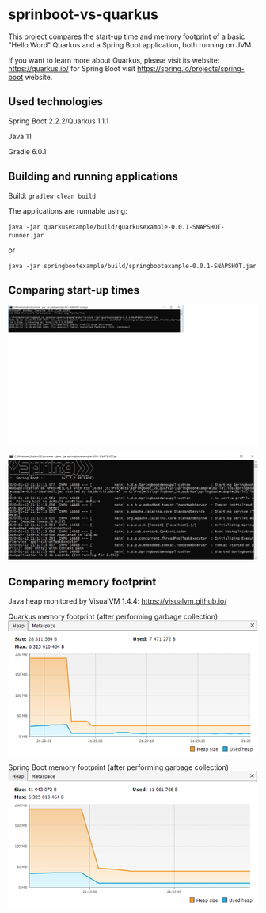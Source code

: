 # sprinboot-vs-quarkus

This project compares the start-up time and memory footprint of a basic "Hello Word" Quarkus and a Spring Boot application, 
both running on JVM.

If you want to learn more about Quarkus, please visit its website: https://quarkus.io/ for Spring Boot visit 
https://spring.io/projects/spring-boot website.

## Used technologies

Spring Boot 2.2.2/Quarkus 1.1.1

Java 11

Gradle 6.0.1

## Building and running applications

Build: 
`gradlew clean build`

The applications are runnable using:

`java -jar quarkusexample/build/quarkusexample-0.0.1-SNAPSHOT-runner.jar`

or

`java -jar springbootexample/build/springbootexample-0.0.1-SNAPSHOT.jar`

## Comparing start-up times

![Quarkus start-up time](quarkus_su.png)

![Spring Boot start-up time](springboot_su.png)

## Comparing memory footprint

Java heap monitored by VisualVM 1.4.4: https://visualvm.github.io/

Quarkus memory footprint (after performing garbage collection)
![Quarkus memory footprint (after performing garbage collection)](quarkus_m.png)

Spring Boot memory footprint (after performing garbage collection)
![Spring Boot memory footprint (after performing garbage collection)](springboot_m.png)

